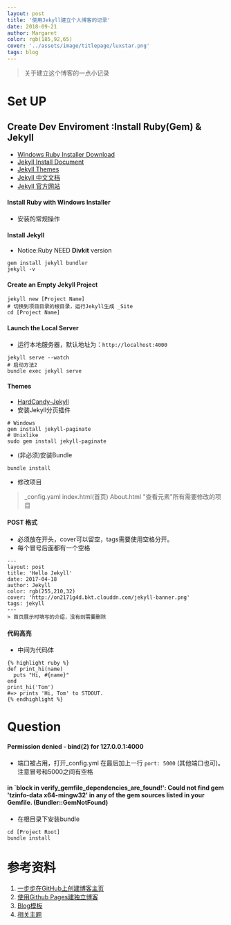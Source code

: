 ```yaml
---
layout: post
title: '使用Jekyll建立个人博客的记录'
date: 2018-09-21
author: Margaret
color: rgb(185,92,65)
cover: '../assets/image/titlepage/luxstar.png'
tags: blog
---
```


> 关于建立这个博客的一点小记录

# Set UP

## Create Dev Enviroment :Install Ruby(Gem) &  Jekyll
- [Windows Ruby Installer Download](https://rubyinstaller.org/downloads/)
- [Jekyll Install Document](https://jekyllrb.com/docs/installation/windows/)
- [Jekyll Themes](http://jekyllthemes.org/)
- [Jekyll 中文文档](http://jekyllcn.com/docs/frontmatter/)
- [Jekyll 官方网站](https://jekyllrb.com/)

#### Install Ruby with Windows Installer
- 安装的常规操作

#### Install Jekyll 
- Notice:Ruby NEED **Divkit** version
```
gem install jekyll bundler
jekyll -v
```

#### Create an Empty Jekyll Project
```
jekyll new [Project Name]
# 切换到项目目录的根目录，运行Jekyll生成 _Site
cd [Project Name]

```

#### Launch the Local Server
- 运行本地服务器，默认地址为：`http://localhost:4000`
```
jekyll serve --watch
# 启动方法2
bundle exec jekyll serve
```

#### Themes
- [HardCandy-Jekyll](https://github.com/xukimseven/HardCandy-Jekyll)
- 安装Jekyll分页插件
```
# Windows
gem install jekyll-paginate
# Unixlike
sudo gem install jekyll-paginate
```
- (非必须)安装Bundle
```
bundle install
```
- 修改项目
> _config.yaml
> index.html(首页)
> About.html
> "查看元素"所有需要修改的项目

#### POST 格式
- 必须放在开头，cover可以留空，tags需要使用空格分开。
- 每个冒号后面都有一个空格
```
---
layout: post
title: 'Hello Jekyll'
date: 2017-04-18
author: Jekyll
color: rgb(255,210,32)
cover: 'http://on2171g4d.bkt.clouddn.com/jekyll-banner.png'
tags: jekyll
---
> 首页展示时填写的介绍，没有则需要删除
```

#### 代码高亮
- 中间为代码体
```
{% highlight ruby %}
def print_hi(name)
  puts "Hi, #{name}"
end
print_hi('Tom')
#=> prints 'Hi, Tom' to STDOUT.
{% endhighlight %}
```


# Question

#### Permission denied - bind(2) for 127.0.0.1:4000
- 端口被占用，打开_config.yml 在最后加上一行 `port: 5000` (其他端口也可)。注意冒号和5000之间有空格

#### in `block in verify_gemfile_dependencies_are_found!': Could not find gem 'tzinfo-data x64-mingw32' in any of the gem sources listed in your Gemfile. (Bundler::GemNotFound)
- 在根目录下安装bundle
```
cd [Project Root]
bundle install
```




# 参考资料

1. [一步步在GitHub上创建博客主页](http://www.pchou.info/ssgithubPage/2013-01-03-build-github-blog-page-01.html)
2. [使用Github Pages建独立博客](http://beiyuu.com/github-pages)
3. [Blog模板](https://github.com/swanson/lagom)
4. [相关主题](https://github.com/xukimseven/HardCandy-Jekyll)